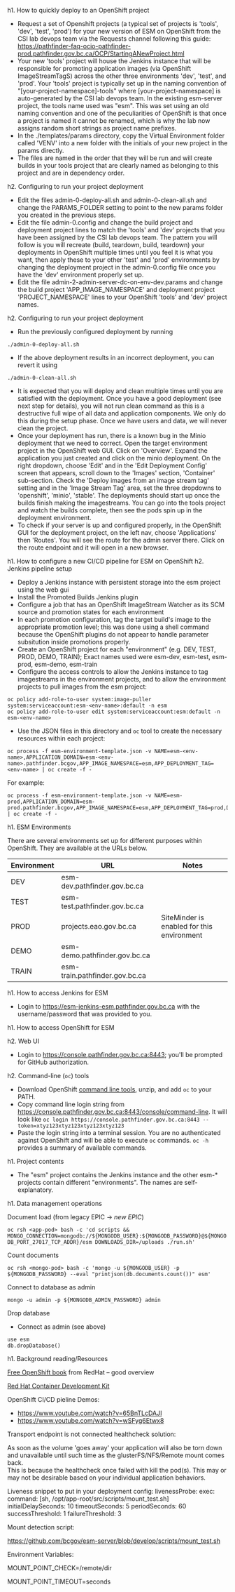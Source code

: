 h1. How to quickly deploy to an OpenShift project

- Request a set of Openshift projects (a typical set of projects is 'tools', 'dev', 'test', 'prod') for your new version of ESM on OpenShift from the CSI lab devops team via the Requests channel following this guide: https://pathfinder-faq-ocio-pathfinder-prod.pathfinder.gov.bc.ca/OCP/StartingANewProject.html
- Your new 'tools' project will house the Jenkins instance that will be responsible for promoting application images (via OpenShift ImageStreamTagS) across the other three environments 'dev', 'test', and 'prod'. Your 'tools' project is typically set up in the naming convention of "[your-project-namespace]-tools" where [your-project-namespace] is auto-generated by the CSI lab devops team.  In the existing esm-server project, the tools name used was "esm".  This was set using an old naming convention and one of the peculiarities of OpenShift is that once a project is named it cannot be renamed, which is why the lab now assigns random short strings as project name prefixes.
- In the ./templates/params directory, copy the Virtual Environment folder called 'VENV' into a new folder with the initials of your new project in the params directly.
- The files are named in the order that they will be run and will create builds in your tools project that are clearly named as belonging to this project and are in dependency order.

h2. Configuring to run your project deployment
- Edit the files admin-0-deploy-all.sh and admin-0-clean-all.sh and change the PARAMS_FOLDER setting to point to the new params folder you created in the previous steps.
- Edit the file admin-0.config and change the build project and deployment project lines to match the 'tools' and 'dev' projects that you have been assigned by the CSI lab devops team.  The pattern you will follow is you will recreate (build, teardown, build, teardown) your deployments in OpenShift multiple times until you feel it is what you want, then apply these to your other 'test' and 'prod' environments by changing the deployment project in the admin-0.config file once you have the 'dev' environment properly set up.
- Edit the file admin-2-admin-server-dc-on-env-dev.params and change the build project 'APP_IMAGE_NAMESPACE' and deployment project 'PROJECT_NAMESPACE' lines to your OpenShift 'tools' and 'dev' project names.

h2. Configuring to run your project deployment
- Run the previously configured deployment by running 
```
./admin-0-deploy-all.sh
```
- If the above deployment results in an incorrect deployment, you can revert it using 
```
./admin-0-clean-all.sh
```
- It is expected that you will deploy and clean multiple times until you are satisfied with the deployment.  Once you have a good deployment (see next step for details), you will not run clean command as this is a destructive full wipe of all data and application components.  We only do this during the setup phase.  Once we have users and data, we will never clean the project.
- Once your deployment has run, there is a known bug in the Minio deployment that we need to correct.  Open the target environment project in the OpenShift web GUI. Click on 'Overview'.  Expand the application you just created and click on the minio deployment.  On the right dropdown, choose 'Edit' and in the 'Edit Deployment Config' screen that appears, scroll down to the 'Images' section, 'Container' sub-section.  Check the 'Deploy images from an image stream tag' setting and in the 'Image Stream Tag' area, set the three dropdowns to 'openshift', 'minio', 'stable'.  The deployments should start up once the builds finish making the imagestreams.  You can go into the tools project and watch the builds complete, then see the pods spin up in the deployment environment.
- To check if your server is up and configured properly, in the OpenShift GUI for the deployment project, on the left nav, choose 'Applications' then 'Routes'.  You will see the route for the admin server there.  Click on the route endpoint and it will open in a new browser.


h1. How to configure a new CI/CD pipeline for ESM on OpenShift
h2. Jenkins pipeline setup
- Deploy a Jenkins instance with persistent storage into the esm project using the web gui
- Install the Promoted Builds Jenkins plugin
- Configure a job that has an OpenShift ImageStream Watcher as its SCM source and promotion states for each environment
- In each promotion configuration, tag the target build's image to the appropriate promotion level; this was done using a shell command because the OpenShift plugins do not appear to handle parameter subsitution inside promotions properly.
- Create an OpenShift project for each "environment" (e.g. DEV, TEST, PROD, DEMO, TRAIN); Exact names used were esm-dev, esm-test, esm-prod, esm-demo, esm-train
- Configure the access controls to allow the Jenkins instance to tag imagestreams in the environment projects, and to allow the environment projects to pull images from the esm project:
 
```
oc policy add-role-to-user system:image-puller system:serviceaccount:esm-<env-name>:default -n esm
oc policy add-role-to-user edit system:serviceaccount:esm:default -n esm-<env-name>
```
 
- Use the JSON files in this directory  and `oc` tool to create the necessary resources within each project:

```
oc process -f esm-environment-template.json -v NAME=esm-<env-name>,APPLICATION_DOMAIN=esm-<env-name>.pathfinder.bcgov,APP_IMAGE_NAMESPACE=esm,APP_DEPLOYMENT_TAG=<env-name> | oc create -f -
```

For example:

```
oc process -f esm-environment-template.json -v NAME=esm-prod,APPLICATION_DOMAIN=esm-prod.pathfinder.bcgov,APP_IMAGE_NAMESPACE=esm,APP_DEPLOYMENT_TAG=prod,DOCUMENT_VOLUME_CAPACITY=200Gi,DATABASE_VOLUME_CAPACITY=10Gi | oc create -f -
```

h1. ESM Environments

There are several environments set up for different purposes within OpenShift. They are available at the URLs below.

|Environment| URL |Notes|
|-----------|-----|-----|
|DEV|esm-dev.pathfinder.gov.bc.ca||
|TEST|esm-test.pathfinder.gov.bc.ca||
|PROD|projects.eao.gov.bc.ca|SiteMinder is enabled for this environment|
|DEMO|esm-demo.pathfinder.gov.bc.ca||
|TRAIN|esm-train.pathfinder.gov.bc.ca||



h1. How to access Jenkins for ESM

- Login to https://esm-jenkins-esm.pathfinder.gov.bc.ca with the username/password that was provided to you.

h1. How to access OpenShift for ESM

h2. Web UI
- Login to https://console.pathfinder.gov.bc.ca:8443; you'll be prompted for GitHub authorization.

h2. Command-line (```oc```) tools
- Download OpenShift [command line tools](https://github.com/openshift/origin/releases/download/v1.2.1/openshift-origin-client-tools-v1.2.1-5e723f6-mac.zip), unzip, and add ```oc``` to your PATH.  
- Copy command line login string from https://console.pathfinder.gov.bc.ca:8443/console/command-line.  It will look like ```oc login https://console.pathfinder.gov.bc.ca:8443 --token=xtyz123xtyz123xtyz123xtyz123```
- Paste the login string into a terminal session.  You are no authenticated against OpenShift and will be able to execute ```oc``` commands. ```oc -h``` provides a summary of available commands.

h1. Project contents

- The "esm" project contains the Jenkins instance and the other esm-* projects contain different "environments".  The names are self-explanatory.

h1. Data management operations

Document load (from legacy EPIC -> *new EPIC*)

```oc rsh <app-pod> bash -c 'cd scripts && MONGO_CONNECTION=mongodb://${MONGODB_USER}:${MONGODB_PASSWORD}@${MONGODB_PORT_27017_TCP_ADDR}/esm DOWNLOADS_DIR=/uploads ./run.sh'```

Count documents

```oc rsh <mongo-pod> bash -c 'mongo -u ${MONGODB_USER} -p ${MONGODB_PASSWORD} --eval "printjson(db.documents.count())" esm'```

Connect to database as admin

```oc rsh <mongo-pod> 
mongo -u admin -p ${MONGODB_ADMIN_PASSWORD} admin
```

Drop database

- Connect as admin (see above)

```
use esm
db.dropDatabase()
```

h1. Background reading/Resources

[Free OpenShift book](https://www.openshift.com/promotions/for-developers.html) from RedHat – good overview

[Red Hat Container Development Kit](http://developers.redhat.com/products/cdk/overview/)

OpenShift CI/CD pieline Demos:

- https://www.youtube.com/watch?v=65BnTLcDAJI
- https://www.youtube.com/watch?v=wSFyg6Etwx8


Transport endpoint is not connected healthcheck solution:

As soon as the volume 'goes away' your application will also be torn down 
and unavailable until such time as the glusterFS/NFS/Remote mount comes back.  
This is because the healthcheck once failed with kill the pod(s).  This may or 
may not be desirable based on your individual application behaviors.

Liveness snippet to put in your deployment config:
    livenessProbe:
    exec:
      command: [sh, /opt/app-root/src/scripts/mount_test.sh]
    initialDelaySeconds: 10
    timeoutSeconds: 5
    periodSeconds: 60
    successThreshold: 1
    failureThreshold: 3


Mount detection script:

https://github.com/bcgov/esm-server/blob/develop/scripts/mount_test.sh



Environment Variables:

MOUNT_POINT_CHECK=/remote/dir

MOUNT_POINT_TIMEOUT=seconds
  

   
